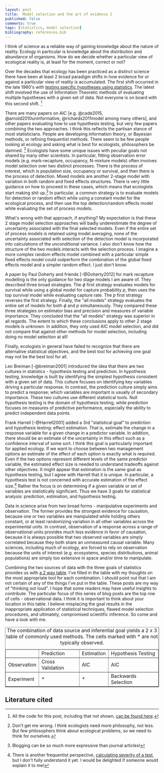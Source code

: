 ```yaml
--- 
layout: post 
title:  Model selection and the art of evidence I 
published: false 
comments: true
tags: [statistics, model selection] 
bibliography: references.bib
---
```



I think of science as a reliable way of gaining knowledge about the nature of reality. Ecology in particular is knowledge about the distribution and abundance of organisms. How do we decide whether a particular view of ecological reality is, at least for the moment, correct or not?

Over the decades that ecology has been practiced as a distinct science there have been at least 2 broad paradigm shifts in how evidence for or against a particular view of reality is accumulated. The first shift occurred in the late 1960's with [testing specific hypotheses using statistics][therevolution]. The latest shift involved the use of Information Theoretic methods of evaluating multiple hypotheses with a given set of data. Not everyone is on board with this second shift. [^allthecode]

There are many papers on AIC [e.g. @cade2015, @arnold2010uninformative, @richards2011model among many others], and other papers evaluating how to use hypothesis testing, but very few papers combining the two approaches. I think this reflects the partisan stance of most statisticians. People are developing information theory, or Bayesian methods, or refining frequentist methods. There seem to be few people looking at ecology and asking what is best for ecologists, philosophers be damned. [^philosophers] Ecologists have some unique issues with peculiar goals not shared by many other scientists. In particular, fitting observation error models (e.g. mark-recapture, occupancy, N-mixture models) often involves model selection over two distinct processes. There is the process of interest, which is population size, occupancy or survival, and then there is the process of detection. Mixed models are another 2-stage model with variation in both random and fixed effects structures. There is very little guidance on how to proceed in these cases, which means that ecologists start making shit up.[^aside] In particular, a common strategy is to evaluate models for detection or random effect while using a constant model for the ecological process, and then use the top detection/random effects model while evaluating the set of process models. 

[^philosophers]: Don't get me wrong. I think ecologists need more philosophy, not less. But few philosophers think about ecological problems, so we need to think for ourselves. 

What's wrong with that approach, if anything? My expectation is that these 2 stage model selection approaches will badly underestimate the degree of uncertainty associated with the final selected models. Even if the entire set of process models is retained using model averaging, none of the uncertainty associated with selection of the detection model is incorporated into calculations of the unconditional variance. I also don't know how the structure of the two models interacts with the selection process. I imagine a more complex random effects model combined with a particular simple fixed effects model could outperform the combination of the global fixed effects model and a simpler random effect. I just don't know. 

[^aside]: Blogging can be so much more expressive than journal articles! 

A paper by Paul Doherty and friends [-@Doherty2012] for mark recapture modelling is the only guidance for two stage models I am aware of. They described three broad strategies. The $\phi$ first strategy evaluates models for survival while using a global model for capture probability $p$, then uses the top survival model while evaluating capture rate. The $p$ first strategy reverses the first strategy. Finally, the "all models" strategy evaluates the entire set of models for both $\phi$ and $p$ simultaneously. They compared these three strategies on estimator bias and precision and measures of variable importance. They concluded that the "all models" strategy was superior in all regards. The extent to which these conclusions apply to other 2 stage models is unknown. In addition, they only used AIC model selection, and did not compare that against other methods for model selection, including doing no model selection at all! 

Finally, ecologists in general have failed to recognize that there are alternative statistical objectives, and the best tool for achieving one goal may not be the best tool for all.

[therevolution]: https://dynamicecology.wordpress.com/2016/05/23/making-modern-ecology-mercer-award-winners-during-the-1950s-and-1960s/

Leo Breiman [-@breiman2001] introduced the idea that there are two cultures in statistics - hypothesis testing and prediction. In hypothesis testing, knowledge is built by identifying the simplest hypothesis consistent with a given set of data. This culture focuses on identifying key variables driving a particular response. In contrast, the prediction culture simply aims to predict a response; which variables are important is usually of secondary importance. These two cultures use different statistical tools. Null hypothesis testing is the domain of hypothesis testing, while prediction focuses on measures of predictive performance, especially the ability to predict independent data points. 

Frank Harrell [-@Harrell2001] added a 3rd "statistical goal" to prediction and hypothesis testing: effect estimation. That is, estimate the change in a response variable for a given change in a predictor variable. In addition, there should be an estimate of the uncertainty in this effect such as a confidence interval of some sort. I think this goal is particularly important for applied ecology. If we want to choose between two management options an estimate of the effect of each option is exactly what is required. Even if the two options represent different levels of the same predictor variable, the estimated effect size is needed to understand tradeoffs against other objectives. It might appear that estimation is the same goal as hypothesis testing, but I agree with Harrell that it is unique. In particular, a hypothesis test is not concerned with accurate estimation of the effect size.[^severity] Rather the focus is on determining if a given variable or set of variables are statistically significant. Thus we have 3 goals for statistical analysis: prediction, estimation, and hypothesis testing.

[^severity]: There is another frequentist perspective, [calculating severity of a test](https://errorstatistics.com/2012/05/17/4060/), but I don't fully understand it yet. I would be delighted if someone would explain it to me!

Data in science arise from two broad forms - manipulative experiments and observation. The former provides the strongest evidence for causation, because one or two variables are manipulated while holding others constant, or at least randomizing variation in all other variables across the experimental units. In contrast, observation of a response across a range of observational units provides much less evidence in favor of causation, because it is always possible that two observed variables are simply correlated because they both share an unmeasured causal variable. Many sciences, including much of ecology, are forced to rely on observation because the units of interest (e.g. ecosystems, species distributions, animal populations) are simply too extensive in space and/or time to manipulate. 

Combining the two sources of data with the three goals of statistics provides us with [a 2 way table](#typology). I've filled in the table with my thoughts on the most appropriate tool for each combination. I should point out that I am not certain of any of the things I've put in the table. These posts are my way of "thinking out loud". I hope that some readers may have useful insights to contribute. 
The particular focus of this series of blog posts are the top row of cells - observational data. I think it is important to think about your location in this table. I believe misplacing the goal results in the inappropriate application of statistical techniques, flawed model selection procedures, and ultimately, compromised scientific inference. So come and have a look with me.

<!-- html table generated in R 3.3.2 by xtable 1.8-2 package -->
<!-- Thu Jan 26 10:55:18 2017 -->
<table border=1>
<caption align="top"> The combination of data source and inferential goal yields a 2 x 3 table of commonly used methods. The cells marked with * are not typically observed. </caption>
  <tr> <td>   </td> <td> Prediction </td> <td> Estimation </td> <td> Hypothesis Testing </td> </tr>
   <tr> <td> Observation </td> <td> Cross Validation </td> <td> AIC </td> <td> AIC </td> </tr>
  <tr> <td> Experiment </td> <td> * </td> <td> * </td> <td> Backwards Selection </td> </tr>
   </table>



[^allthecode]: All the code for this post, including that not shown, [can be found here](https::/github.com/atyre2/atyre2.github.io/blob/master/_drafts/model-selection-intro.Rmd).

## Literature cited
